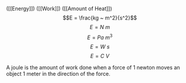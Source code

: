 ([[Energy]])
([[Work]])
([[Amount of Heat]])
$$E = \frac{kg ~ m^2}{s^2}$$
$$E = N ~ m$$
$$E = Pa ~ m^3$$
$$E = W ~ s$$
$$E = C ~ V$$

A joule is the amount of work done when a force of 1 newton moves an object 1 meter in the direction of the force.